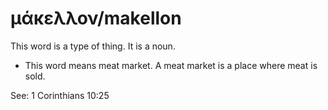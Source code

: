 # μάκελλον/makellon 
This word is a type of thing. It is a noun. 

* This word means meat market. A meat market is a place where meat is sold.

See: 1 Corinthians 10:25
